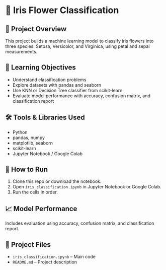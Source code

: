 # 🌸 Iris Flower Classification

## 📌 Project Overview
This project builds a machine learning model to classify iris flowers into three species: Setosa, Versicolor, and Virginica, using petal and sepal measurements.

## 🚀 Learning Objectives
- Understand classification problems
- Explore datasets with pandas and seaborn
- Use KNN or Decision Tree classifier from scikit-learn
- Evaluate model performance with accuracy, confusion matrix, and classification report

## 🛠️ Tools & Libraries Used
- Python
- pandas, numpy
- matplotlib, seaborn
- scikit-learn
- Jupyter Notebook / Google Colab

## 🧪 How to Run
1. Clone this repo or download the notebook.
2. Open `iris_classification.ipynb` in Jupyter Notebook or Google Colab.
3. Run the cells in order.

## 📈 Model Performance
Includes evaluation using accuracy, confusion matrix, and classification report.

## 🔗 Project Files
- `iris_classification.ipynb` – Main code
- `README.md` – Project description
